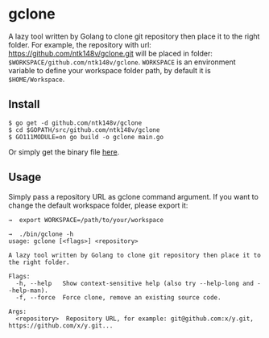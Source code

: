 # gclone

A lazy tool written by Golang to clone git repository then place it to the right folder. For example, the repository with url: https://github.com/ntk148v/gclone.git will be placed in folder: `$WORKSPACE/github.com/ntk148v/gclone`. `WORKSPACE` is an environment variable to define your workspace folder path, by default it is `$HOME/Workspace`.

## Install

```
$ go get -d github.com/ntk148v/gclone
$ cd $GOPATH/src/github.com/ntk148v/gclone
$ GO111MODULE=on go build -o gclone main.go
```

Or simply get the binary file [here](./bin).

## Usage

Simply pass a repository URL as gclone command argument. If you want to change the default workspace folder, please export it:

```
→  export WORKSPACE=/path/to/your/workspace
```

```
→  ./bin/gclone -h
usage: gclone [<flags>] <repository>

A lazy tool written by Golang to clone git repository then place it to the right folder.

Flags:
  -h, --help   Show context-sensitive help (also try --help-long and --help-man).
  -f, --force  Force clone, remove an existing source code.

Args:
  <repository>  Repository URL, for example: git@github.com:x/y.git, https://github.com/x/y.git...
```
